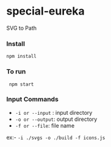 # special-eureka
SVG to Path

### Install
`npm install`

### To run
` npm start`

### Input Commands
* `-i or --input` : input directory
* `-o or --output`: output directory
* `-f or --file`: file name

ex:- `-i ./svgs -o ./build -f icons.js`
